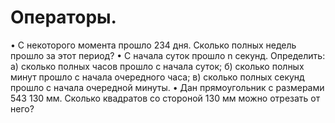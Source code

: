 # Операторы.
• С некоторого момента прошло 234 дня. Сколько полных недель
прошло за этот период?
• С начала суток прошло n секунд. Определить:
а) сколько полных часов прошло с начала суток;
б) сколько полных минут прошло с начала очередного часа;
в) сколько полных секунд прошло с начала очередной минуты.
• Дан прямоугольник с размерами 543 130 мм. Сколько квадратов со
стороной 130 мм можно отрезать от него? 
